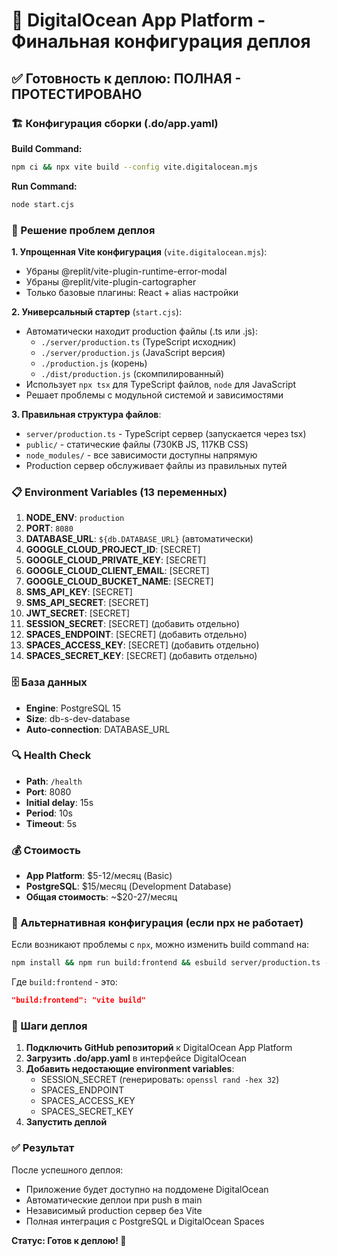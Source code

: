 # 🚀 DigitalOcean App Platform - Финальная конфигурация деплоя

## ✅ Готовность к деплою: ПОЛНАЯ - ПРОТЕСТИРОВАНО

### 🏗️ Конфигурация сборки (.do/app.yaml)

**Build Command:**
```bash
npm ci && npx vite build --config vite.digitalocean.mjs
```

**Run Command:**
```bash
node start.cjs
```

### 🔧 Решение проблем деплоя

**1. Упрощенная Vite конфигурация** (`vite.digitalocean.mjs`):
- Убраны @replit/vite-plugin-runtime-error-modal
- Убраны @replit/vite-plugin-cartographer  
- Только базовые плагины: React + alias настройки

**2. Универсальный стартер** (`start.cjs`):
- Автоматически находит production файлы (.ts или .js):
  - `./server/production.ts` (TypeScript исходник)
  - `./server/production.js` (JavaScript версия)
  - `./production.js` (корень)
  - `./dist/production.js` (скомпилированный)  
- Использует `npx tsx` для TypeScript файлов, `node` для JavaScript
- Решает проблемы с модульной системой и зависимостями

**3. Правильная структура файлов**:
- `server/production.ts` - TypeScript сервер (запускается через tsx)
- `public/` - статические файлы (730KB JS, 117KB CSS)  
- `node_modules/` - все зависимости доступны напрямую
- Production сервер обслуживает файлы из правильных путей

### 📋 Environment Variables (13 переменных)

1. **NODE_ENV**: `production`
2. **PORT**: `8080`
3. **DATABASE_URL**: `${db.DATABASE_URL}` (автоматически)
4. **GOOGLE_CLOUD_PROJECT_ID**: [SECRET]
5. **GOOGLE_CLOUD_PRIVATE_KEY**: [SECRET]
6. **GOOGLE_CLOUD_CLIENT_EMAIL**: [SECRET]
7. **GOOGLE_CLOUD_BUCKET_NAME**: [SECRET]
8. **SMS_API_KEY**: [SECRET]
9. **SMS_API_SECRET**: [SECRET]
10. **JWT_SECRET**: [SECRET]
11. **SESSION_SECRET**: [SECRET] (добавить отдельно)
12. **SPACES_ENDPOINT**: [SECRET] (добавить отдельно)
13. **SPACES_ACCESS_KEY**: [SECRET] (добавить отдельно)
14. **SPACES_SECRET_KEY**: [SECRET] (добавить отдельно)

### 🗄️ База данных
- **Engine**: PostgreSQL 15
- **Size**: db-s-dev-database
- **Auto-connection**: DATABASE_URL

### 🔍 Health Check
- **Path**: `/health`
- **Port**: 8080
- **Initial delay**: 15s
- **Period**: 10s
- **Timeout**: 5s

### 💰 Стоимость

- **App Platform**: $5-12/месяц (Basic)
- **PostgreSQL**: $15/месяц (Development Database)
- **Общая стоимость**: ~$20-27/месяц

### 🎯 Альтернативная конфигурация (если npx не работает)

Если возникают проблемы с `npx`, можно изменить build command на:

```bash
npm install && npm run build:frontend && esbuild server/production.ts --platform=node --packages=external --bundle --format=esm --outfile=dist/production.js
```

Где `build:frontend` - это:
```json
"build:frontend": "vite build"
```

### 🚀 Шаги деплоя

1. **Подключить GitHub репозиторий** к DigitalOcean App Platform
2. **Загрузить .do/app.yaml** в интерфейсе DigitalOcean
3. **Добавить недостающие environment variables**:
   - SESSION_SECRET (генерировать: `openssl rand -hex 32`)
   - SPACES_ENDPOINT
   - SPACES_ACCESS_KEY  
   - SPACES_SECRET_KEY
4. **Запустить деплой**

### ✅ Результат

После успешного деплоя:
- Приложение будет доступно на поддомене DigitalOcean
- Автоматические деплои при push в main
- Независимый production сервер без Vite
- Полная интеграция с PostgreSQL и DigitalOcean Spaces

**Статус: Готов к деплою! 🎉**